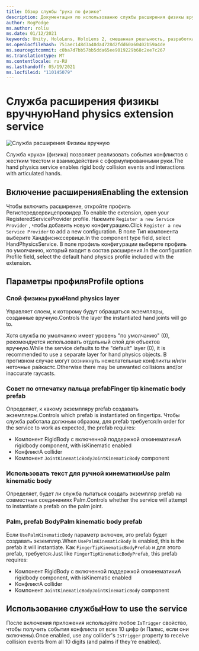 ```yaml
---
title: Обзор службы "рука по физике"
description: Документация по использованию службы расширения физикы вручную в МРТК
author: RogPodge
ms.author: roliu
ms.date: 01/12/2021
keywords: Unity, HoloLens, HoloLens 2, смешанная реальность, разработка, MRTK
ms.openlocfilehash: 751aec148d3a40da4728d2fdd60a60402b59a4de
ms.sourcegitcommit: c0ba7d7bb57bb5dda65ee9019229b68c2ee7c267
ms.translationtype: MT
ms.contentlocale: ru-RU
ms.lasthandoff: 05/19/2021
ms.locfileid: "110145079"
---
```

# <a name="hand-physics-extension-service"></a><span data-ttu-id="d3b28-104">Служба расширения физикы вручную</span><span class="sxs-lookup"><span data-stu-id="d3b28-104">Hand physics extension service</span></span>

![Служба расширения Физикы вручную](../images/hand-physics/MRTK_UX_HandPhysics_Main.jpg)

<span data-ttu-id="d3b28-106">Служба «рука» (физика) позволяет реализовать события конфликтов с жестким текстом и взаимодействия с сформулированными руки.</span><span class="sxs-lookup"><span data-stu-id="d3b28-106">The hand physics service enables rigid body collision events and interactions with articulated hands.</span></span>

## <a name="enabling-the-extension"></a><span data-ttu-id="d3b28-107">Включение расширения</span><span class="sxs-lookup"><span data-stu-id="d3b28-107">Enabling the extension</span></span>

<span data-ttu-id="d3b28-108">Чтобы включить расширение, откройте профиль Регистередсервицепровидер.</span><span class="sxs-lookup"><span data-stu-id="d3b28-108">To enable the extension, open your RegisteredServiceProvider profile.</span></span> <span data-ttu-id="d3b28-109">Нажмите `Register a new Service Provider` , чтобы добавить новую конфигурацию.</span><span class="sxs-lookup"><span data-stu-id="d3b28-109">Click `Register a new Service Provider` to add a new configuration.</span></span> <span data-ttu-id="d3b28-110">В поле Тип компонента выберите Хандфисикссервице.</span><span class="sxs-lookup"><span data-stu-id="d3b28-110">In the component type field, select HandPhysicsService.</span></span> <span data-ttu-id="d3b28-111">В поле профиль конфигурации выберите профиль по умолчанию, который входит в состав расширения.</span><span class="sxs-lookup"><span data-stu-id="d3b28-111">In the configuration Profile field, select the default hand physics profile included with the extension.</span></span>

## <a name="profile-options"></a><span data-ttu-id="d3b28-112">Параметры профиля</span><span class="sxs-lookup"><span data-stu-id="d3b28-112">Profile options</span></span>

### <a name="hand-physics-layer"></a><span data-ttu-id="d3b28-113">Слой физикы руки</span><span class="sxs-lookup"><span data-stu-id="d3b28-113">Hand physics layer</span></span>

<span data-ttu-id="d3b28-114">Управляет слоем, к которому будут обращаться экземпляры, созданные вручную.</span><span class="sxs-lookup"><span data-stu-id="d3b28-114">Controls the layer the instantiated hand joints will go to.</span></span>

<span data-ttu-id="d3b28-115">Хотя служба по умолчанию имеет уровень "по умолчанию" (0), рекомендуется использовать отдельный слой для объектов вручную.</span><span class="sxs-lookup"><span data-stu-id="d3b28-115">While the service defaults to the "default" layer (0), it is recommended to use a separate layer for hand physics objects.</span></span> <span data-ttu-id="d3b28-116">В противном случае могут возникнуть нежелательные конфликты и/или неточные райкастс.</span><span class="sxs-lookup"><span data-stu-id="d3b28-116">Otherwise there may be unwanted collisions and/or inaccurate raycasts.</span></span>

### <a name="finger-tip-kinematic-body-prefab"></a><span data-ttu-id="d3b28-117">Совет по отпечатку пальца prefab</span><span class="sxs-lookup"><span data-stu-id="d3b28-117">Finger tip kinematic body prefab</span></span>

<span data-ttu-id="d3b28-118">Определяет, к какому экземпляру prefab создавать экземпляры.</span><span class="sxs-lookup"><span data-stu-id="d3b28-118">Controls which prefab is instantiated on fingertips.</span></span> <span data-ttu-id="d3b28-119">Чтобы служба работала должным образом, для prefab требуется:</span><span class="sxs-lookup"><span data-stu-id="d3b28-119">In order for the service to work as expected, the prefab requires:</span></span>

- <span data-ttu-id="d3b28-120">Компонент RigidBody с включенной поддержкой onкинематики</span><span class="sxs-lookup"><span data-stu-id="d3b28-120">A rigidbody component, with isKinematic enabled</span></span>
- <span data-ttu-id="d3b28-121">Конфликт</span><span class="sxs-lookup"><span data-stu-id="d3b28-121">A collider</span></span>
- <span data-ttu-id="d3b28-122">Компонент `JointKinematicBody`</span><span class="sxs-lookup"><span data-stu-id="d3b28-122">`JointKinematicBody` component</span></span>

### <a name="use-palm-kinematic-body"></a><span data-ttu-id="d3b28-123">Использовать текст для ручной кинематики</span><span class="sxs-lookup"><span data-stu-id="d3b28-123">Use palm kinematic body</span></span>

<span data-ttu-id="d3b28-124">Определяет, будет ли служба пытаться создать экземпляр prefab на совместных соединениях Palm.</span><span class="sxs-lookup"><span data-stu-id="d3b28-124">Controls whether the service will attempt to instantiate a prefab on the palm joint.</span></span>

### <a name="palm-kinematic-body-prefab"></a><span data-ttu-id="d3b28-125">Palm, prefab Body</span><span class="sxs-lookup"><span data-stu-id="d3b28-125">Palm kinematic body prefab</span></span>

<span data-ttu-id="d3b28-126">Если `UsePalmKinematicBody` параметр включен, это prefab будет создавать экземпляр.</span><span class="sxs-lookup"><span data-stu-id="d3b28-126">When `UsePalmKinematicBody` is enabled, this is the prefab it will instantiate.</span></span> <span data-ttu-id="d3b28-127">Как `FingerTipKinematicBodyPrefab` и для этого prefab, требуется:</span><span class="sxs-lookup"><span data-stu-id="d3b28-127">Just like `FingerTipKinematicBodyPrefab`, this prefab requires:</span></span>

- <span data-ttu-id="d3b28-128">Компонент RigidBody с включенной поддержкой onкинематики</span><span class="sxs-lookup"><span data-stu-id="d3b28-128">A rigidbody component, with isKinematic enabled</span></span>
- <span data-ttu-id="d3b28-129">Конфликт</span><span class="sxs-lookup"><span data-stu-id="d3b28-129">A collider</span></span>
- <span data-ttu-id="d3b28-130">Компонент `JointKinematicBody`</span><span class="sxs-lookup"><span data-stu-id="d3b28-130">`JointKinematicBody` component</span></span>

## <a name="how-to-use-the-service"></a><span data-ttu-id="d3b28-131">Использование службы</span><span class="sxs-lookup"><span data-stu-id="d3b28-131">How to use the service</span></span>

<span data-ttu-id="d3b28-132">После включения приложения используйте любое `IsTrigger` свойство, чтобы получить события конфликта от всех 10 цифр (и Палмс, если они включены).</span><span class="sxs-lookup"><span data-stu-id="d3b28-132">Once enabled, use any collider's `IsTrigger` property to receive collision events from all 10 digits (and palms if they're enabled).</span></span>
